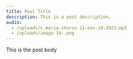 ```yaml
---
title: Post Title
description: This is a post description.
audio:
  - /uploads/s.maria-chorus-ii-nov-18-2023.mp3
  - /uploads/image-14-.png
---
```

This is the post body
